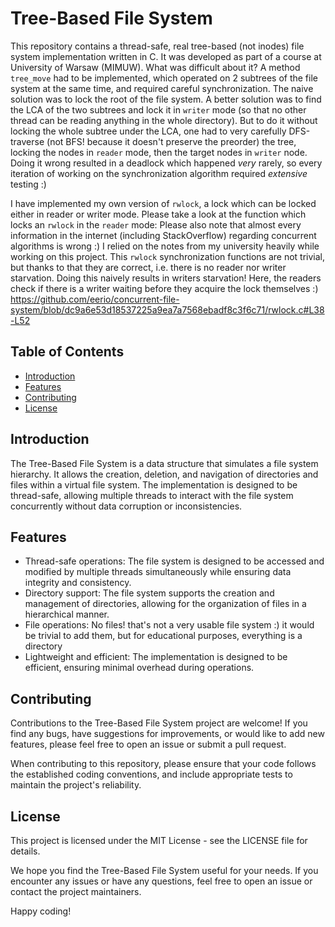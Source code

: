 # Tree-Based File System

This repository contains a thread-safe, real tree-based (not inodes) file system implementation written in C.
It was developed as part of a course at University of Warsaw (MIMUW). What was difficult about it?
A method `tree_move` had to be implemented, which operated on 2 subtrees of the file system at the same time,
and required careful synchronization. The naive solution was to lock the root
of the file system. A better solution was to find the LCA of the two subtrees and lock it in `writer` mode (so that no other
thread can be reading anything in the whole directory). But to do it
without locking the whole subtree under the LCA, one had to very carefully DFS-traverse (not BFS! because it doesn't preserve the preorder) the tree,
locking the nodes in `reader` mode, then the target nodes in `writer` node. Doing it wrong resulted in a deadlock which happened *very* rarely, so every iteration of working on the synchronization algorithm required *extensive* testing :)

I have implemented my own version of `rwlock`, a lock which can be locked either in reader or writer mode.
Please take a look at the function which locks an `rwlock` in the `reader` mode:
Please also note that almost every information in the internet (including StackOverflow) regarding concurrent algorithms is wrong :) I relied on the notes from my university heavily while working on this project. This `rwlock` synchronization functions are not trivial, but thanks to that they are correct, i.e. there is no reader nor writer starvation. Doing this naively results in writers starvation! Here, the readers check if there is a writer waiting before they acquire the lock themselves :)
https://github.com/eerio/concurrent-file-system/blob/dc9a6e53d18537225a9ea7a7568ebadf8c3f6c71/rwlock.c#L38-L52

## Table of Contents

- [Introduction](#introduction)
- [Features](#features)
- [Contributing](#contributing)
- [License](#license)

## Introduction

The Tree-Based File System is a data structure that simulates a file system hierarchy. It allows the creation, deletion, and navigation of directories and files within a virtual file system. The implementation is designed to be thread-safe, allowing multiple threads to interact with the file system concurrently without data corruption or inconsistencies.

## Features

- Thread-safe operations: The file system is designed to be accessed and modified by multiple threads simultaneously while ensuring data integrity and consistency.
- Directory support: The file system supports the creation and management of directories, allowing for the organization of files in a hierarchical manner.
- File operations: No files! that's not a very usable file system :) it would be trivial to add them, but for educational purposes, everything is a directory
- Lightweight and efficient: The implementation is designed to be efficient, ensuring minimal overhead during operations.

## Contributing
Contributions to the Tree-Based File System project are welcome! If you find any bugs, have suggestions for improvements, or would like to add new features, please feel free to open an issue or submit a pull request.

When contributing to this repository, please ensure that your code follows the established coding conventions, and include appropriate tests to maintain the project's reliability.

## License
This project is licensed under the MIT License - see the LICENSE file for details.

We hope you find the Tree-Based File System useful for your needs. If you encounter any issues or have any questions, feel free to open an issue or contact the project maintainers.

Happy coding!
